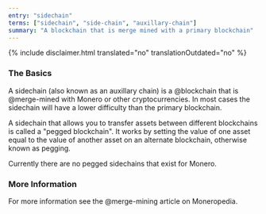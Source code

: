 ```yaml
---
entry: "sidechain"
terms: ["sidechain", "side-chain", "auxillary-chain"]
summary: "A blockchain that is merge mined with a primary blockchain"
---
```


{% include disclaimer.html translated="no" translationOutdated="no" %}

### The Basics

A sidechain (also known as an auxillary chain) is a @blockchain that is @merge-mined with Monero or other cryptocurrencies. In most cases the sidechain will have a lower difficulty than the primary blockchain.

A sidechain that allows you to transfer assets between different blockchains is called a "pegged blockchain". It works by setting the value of one asset equal to the value of another asset on an alternate blockchain, otherwise known as pegging. 

Currently there are no pegged sidechains that exist for Monero.

### More Information

For more information see the @merge-mining article on Moneropedia.
